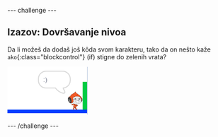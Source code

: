 \--- challenge \---

## Izazov: Dovršavanje nivoa

Da li možeš da dodaš još kôda svom karakteru, tako da on nešto kaže `ako`{:class="blockcontrol"} (if) stigne do zelenih vrata?

![screenshot](images/dodge-win.png)

\--- /challenge \---